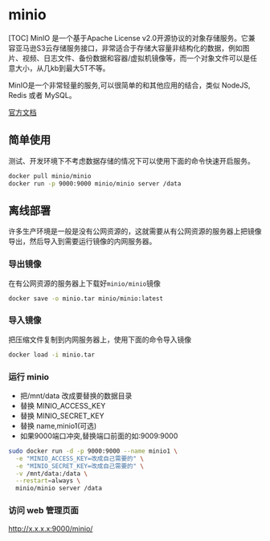 # minio
[TOC]
MinIO 是一个基于Apache License v2.0开源协议的对象存储服务。它兼容亚马逊S3云存储服务接口，非常适合于存储大容量非结构化的数据，例如图片、视频、日志文件、备份数据和容器/虚拟机镜像等，而一个对象文件可以是任意大小，从几kb到最大5T不等。

MinIO是一个非常轻量的服务,可以很简单的和其他应用的结合，类似 NodeJS, Redis 或者 MySQL。

[官方文档](https://docs.min.io/)

## 简单使用

测试、开发环境下不考虑数据存储的情况下可以使用下面的命令快速开启服务。

```bash
docker pull minio/minio
docker run -p 9000:9000 minio/minio server /data
```



## 离线部署

许多生产环境是一般是没有公网资源的，这就需要从有公网资源的服务器上把镜像导出，然后导入到需要运行镜像的内网服务器。

### 导出镜像

在有公网资源的服务器上下载好`minio/minio`镜像

```bash
docker save -o minio.tar minio/minio:latest
```

<!--使用docker save 的时候，也可以使用image id 来导出，但是那样导出的时候，就会丢失原来的镜像名称，推荐，还是使用镜像名字+tag来导出镜像-->

### 导入镜像

把压缩文件复制到内网服务器上，使用下面的命令导入镜像

```bash
docker load -i minio.tar 
```

### 运行 minio

- 把/mnt/data 改成要替换的数据目录
- 替换 MINIO_ACCESS_KEY
- 替换 MINIO_SECRET_KEY
- 替换 name,minio1(可选)
- 如果9000端口冲突,替换端口前面的如:9009:9000

```bash
sudo docker run -d -p 9000:9000 --name minio1 \
  -e "MINIO_ACCESS_KEY=改成自己需要的" \
  -e "MINIO_SECRET_KEY=改成自己需要的" \
  -v /mnt/data:/data \
  --restart=always \
  minio/minio server /data
```

### 访问 web 管理页面

http://x.x.x.x:9000/minio/

